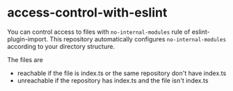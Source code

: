 # access-control-with-eslint

You can control access to files with `no-internal-modules` rule of eslint-plugin-import. This repository automatically configures `no-internal-modules` according to your directory structure.

The files are
- reachable if the file is index.ts or the same repository don't have index.ts
- unreachable if the repository has index.ts and the file isn't index.ts
